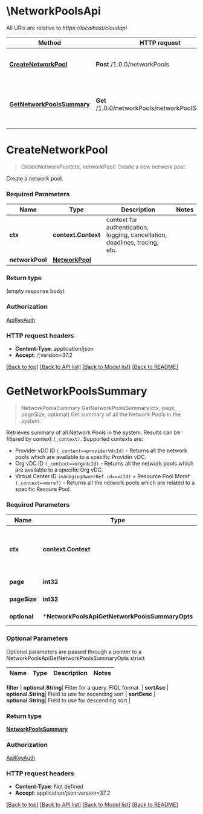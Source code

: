 # \NetworkPoolsApi

All URIs are relative to *https://localhost/cloudapi*

Method | HTTP request | Description
------------- | ------------- | -------------
[**CreateNetworkPool**](NetworkPoolsApi.md#CreateNetworkPool) | **Post** /1.0.0/networkPools | Create a new network pool.
[**GetNetworkPoolsSummary**](NetworkPoolsApi.md#GetNetworkPoolsSummary) | **Get** /1.0.0/networkPools/networkPoolSummaries | Get summary of all the Network Pools in the system.


# **CreateNetworkPool**
> CreateNetworkPool(ctx, networkPool)
Create a new network pool.

Create a network pool. 

### Required Parameters

Name | Type | Description  | Notes
------------- | ------------- | ------------- | -------------
 **ctx** | **context.Context** | context for authentication, logging, cancellation, deadlines, tracing, etc.
  **networkPool** | [**NetworkPool**](NetworkPool.md)|  | 

### Return type

 (empty response body)

### Authorization

[ApiKeyAuth](../README.md#ApiKeyAuth)

### HTTP request headers

 - **Content-Type**: application/json
 - **Accept**: *_/_*;version=37.2

[[Back to top]](#) [[Back to API list]](../README.md#documentation-for-api-endpoints) [[Back to Model list]](../README.md#documentation-for-models) [[Back to README]](../README.md)

# **GetNetworkPoolsSummary**
> NetworkPoolsSummary GetNetworkPoolsSummary(ctx, page, pageSize, optional)
Get summary of all the Network Pools in the system.

Retrieves summary of all Network Pools in the system. Results can be filtered by context `(_context)`. Supported contexts are: <ul> <li>Provider vDC ID <code>(_context==providerVdcId)</code> - Returns all the network pools which are available to a specific Provider vDC. <li>Org vDC ID <code>(_context==orgVdcId)</code> - Returns all the network pools which are available to a specific Org vDC. <li>Virtual Center ID <code>(managingOwnerRef.id==vcId)</code> + Resource Pool Moref <code>(_context==moref)</code> - Returns all the network pools which are related to a specific Resoure Pool. </ul> 

### Required Parameters

Name | Type | Description  | Notes
------------- | ------------- | ------------- | -------------
 **ctx** | **context.Context** | context for authentication, logging, cancellation, deadlines, tracing, etc.
  **page** | **int32**| Page to fetch, zero offset. | [default to 1]
  **pageSize** | **int32**| Results per page to fetch. | [default to 25]
 **optional** | ***NetworkPoolsApiGetNetworkPoolsSummaryOpts** | optional parameters | nil if no parameters

### Optional Parameters
Optional parameters are passed through a pointer to a NetworkPoolsApiGetNetworkPoolsSummaryOpts struct

Name | Type | Description  | Notes
------------- | ------------- | ------------- | -------------


 **filter** | **optional.String**| Filter for a query.  FIQL format. | 
 **sortAsc** | **optional.String**| Field to use for ascending sort | 
 **sortDesc** | **optional.String**| Field to use for descending sort | 

### Return type

[**NetworkPoolsSummary**](NetworkPoolsSummary.md)

### Authorization

[ApiKeyAuth](../README.md#ApiKeyAuth)

### HTTP request headers

 - **Content-Type**: Not defined
 - **Accept**: application/json;version=37.2

[[Back to top]](#) [[Back to API list]](../README.md#documentation-for-api-endpoints) [[Back to Model list]](../README.md#documentation-for-models) [[Back to README]](../README.md)

